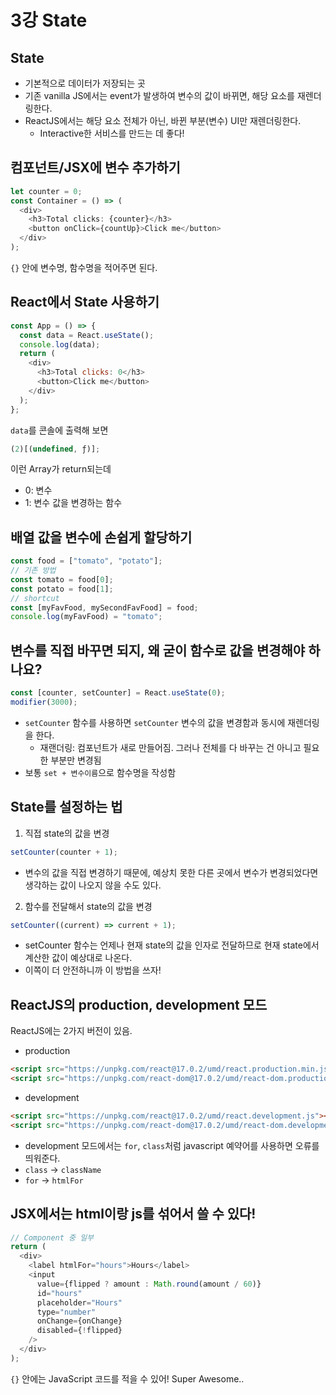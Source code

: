 # 3강 State

## State

- 기본적으로 데이터가 저장되는 곳
- 기존 vanilla JS에서는 event가 발생하여 변수의 값이 바뀌면, 해당 요소를 재렌더링한다.
- ReactJS에서는 해당 요소 전체가 아닌, 바뀐 부분(변수) UI만 재렌더링한다.
  - Interactive한 서비스를 만드는 데 좋다!

## 컴포넌트/JSX에 변수 추가하기

```javascript
let counter = 0;
const Container = () => (
  <div>
    <h3>Total clicks: {counter}</h3>
    <button onClick={countUp}>Click me</button>
  </div>
);
```

`{}` 안에 변수명, 함수명을 적어주면 된다.

## React에서 State 사용하기

```javascript
const App = () => {
  const data = React.useState();
  console.log(data);
  return (
    <div>
      <h3>Total clicks: 0</h3>
      <button>Click me</button>
    </div>
  );
};
```

`data`를 콘솔에 출력해 보면

```javascript
(2)[(undefined, ƒ)];
```

이런 Array가 return되는데

- 0: 변수
- 1: 변수 값을 변경하는 함수

## 배열 값을 변수에 손쉽게 할당하기

```javascript
const food = ["tomato", "potato"];
// 기존 방법
const tomato = food[0];
const potato = food[1];
// shortcut
const [myFavFood, mySecondFavFood] = food;
console.log(myFavFood) = "tomato";
```

## 변수를 직접 바꾸면 되지, 왜 굳이 함수로 값을 변경해야 하나요?

```javascript
const [counter, setCounter] = React.useState(0);
modifier(3000);
```

- `setCounter` 함수를 사용하면 `setCounter` 변수의 값을 변경함과 동시에 재렌더링을 한다.
  - 재랜더링: 컴포넌트가 새로 만들어짐. 그러나 전체를 다 바꾸는 건 아니고 필요한 부분만 변경됨
- 보통 `set + 변수이름`으로 함수명을 작성함

## State를 설정하는 법

1. 직접 state의 값을 변경

```javascript
setCounter(counter + 1);
```

- 변수의 값을 직접 변경하기 때문에, 예상치 못한 다른 곳에서 변수가 변경되었다면 생각하는 값이 나오지 않을 수도 있다.

2. 함수를 전달해서 state의 값을 변경

```javascript
setCounter((current) => current + 1);
```

- setCounter 함수는 언제나 현재 state의 값을 인자로 전달하므로 현재 state에서 계산한 값이 예상대로 나온다.
- 이쪽이 더 안전하니까 이 방법을 쓰자!

## ReactJS의 production, development 모드

ReactJS에는 2가지 버전이 있음.

- production

```html
<script src="https://unpkg.com/react@17.0.2/umd/react.production.min.js"></script>
<script src="https://unpkg.com/react-dom@17.0.2/umd/react-dom.production.min.js"></script>
```

- development

```html
<script src="https://unpkg.com/react@17.0.2/umd/react.development.js"></script>
<script src="https://unpkg.com/react-dom@17.0.2/umd/react-dom.development.js"></script>
```

- development 모드에서는 `for`, `class`처럼 javascript 예약어를 사용하면 오류를 띄워준다.
- `class` -> `className`
- `for` -> `htmlFor`

## JSX에서는 html이랑 js를 섞어서 쓸 수 있다!

```javascript
// Component 중 일부
return (
  <div>
    <label htmlFor="hours">Hours</label>
    <input
      value={flipped ? amount : Math.round(amount / 60)}
      id="hours"
      placeholder="Hours"
      type="number"
      onChange={onChange}
      disabled={!flipped}
    />
  </div>
);
```

`{}` 안에는 JavaScript 코드를 적을 수 있어!
Super Awesome..
